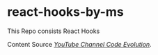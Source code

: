 # react-hooks-by-ms
This Repo consists React Hooks

Content Source *[YouTube Channel Code Evolution](https://www.youtube.com/watch?v=cF2lQ_gZeA8&list=PLC3y8-rFHvwisvxhZ135pogtX7_Oe3Q3A)*.
